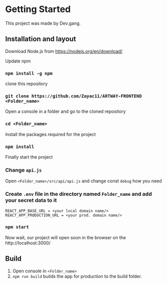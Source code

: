 # Getting Started

This project was made by Dev.gang.


## Installation and layout

Download Node.js from https://nodejs.org/en/download/

Update npm

### `npm install -g npm`

clone this repository

### `git clone https://github.com/Zayac11/ARTWAY-FRONTEND <Folder_name>`

Open a console in a folder and go to the cloned repository

### `cd <Folder_name>`

Install the packages required for the project

### `npm install`

Finally start the project

### Change `api.js`

Open `<Folder_name>/src/api/api.js` and change const `debug` how you need

### Create `.env` file in the directory named `Folder_name` and add your secret data to it

```
REACT_APP_BASE_URL = <your local domain name/>
REACT_APP_PRODUCTION_URL = <your prod. domain name/>
```

### `npm start`

Now wait, our project will open soon in the browser on the http://localhost:3000/

## Build

1. Open console in `<Folder_name>`
2. `npm run build` builds the app for production to the build folder.

